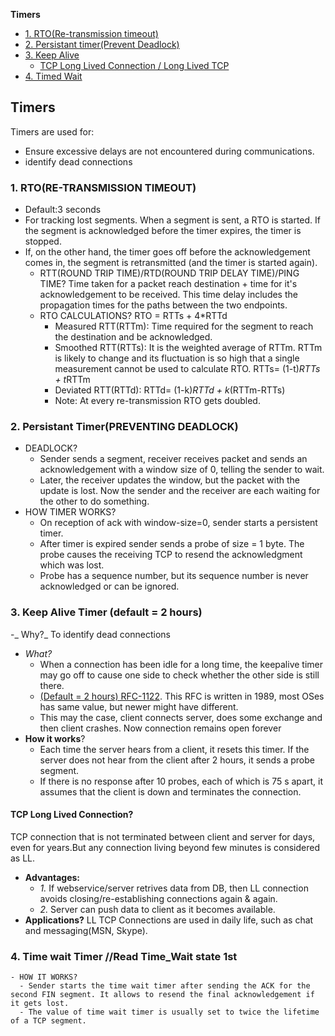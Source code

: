 **Timers**
- [1. RTO(Re-transmission timeout)](#rto)
- [2. Persistant timer(Prevent Deadlock)](#dead)
- [3. Keep Alive](#keep)
  - [TCP Long Lived Connection / Long Lived TCP](#ll)
- [4. Timed Wait](#timed)

## Timers
Timers are used for:
- Ensure excessive delays are not encountered during communications.
- identify dead connections

<a name=rto></a>
### 1. RTO(RE-TRANSMISSION TIMEOUT)
  - Default:3 seconds
  - For tracking lost segments. When a segment is sent, a RTO is started. If the segment is acknowledged before the timer expires, the timer is stopped.
  - If, on the other hand, the timer goes off before the acknowledgement comes in, the segment is retransmitted (and the timer is started again).    
    - RTT(ROUND TRIP TIME)/RTD(ROUND TRIP DELAY TIME)/PING TIME? Time taken for a packet reach destination + time for it's acknowledgement to be received. This time delay includes the propagation times for the paths between the two endpoints.
    - RTO CALCULATIONS?  RTO = RTTs + 4*RTTd
      - Measured RTT(RTTm): Time required for the segment to reach the destination and be acknowledged.
      - Smoothed RTT(RTTs): It is the weighted average of RTTm. RTTm is likely to change and its fluctuation is so high that a single measurement cannot be used to calculate RTO.   RTTs= (1-t)*RTTs + t*RTTm
      - Deviated RTT(RTTd):   RTTd= (1-k)*RTTd + k*(RTTm-RTTs)
      - Note: At every re-transmission RTO gets doubled.

<a name=dead></a>
### 2. Persistant Timer(PREVENTING DEADLOCK)
  - DEADLOCK?
    - Sender sends a segment, receiver receives packet and sends an acknowledgement with a window size of 0, telling the sender to wait.
    - Later, the receiver updates the window, but the packet with the update is lost. Now the sender and the receiver are each waiting for the other to do something. 
  - HOW TIMER WORKS?
    - On reception of ack with window-size=0, sender starts a persistent timer.
    - After timer is expired sender sends a probe of size = 1 byte. The probe causes the receiving TCP to resend the acknowledgment which was lost. 
    - Probe has a sequence number, but its sequence number is never acknowledged or can be ignored.

<a name=keep></a>
### 3. Keep Alive Timer (default = 2 hours) 
-_ Why?_ To identify dead connections
- _What?_
  - When a connection has been idle for a long time, the keepalive timer may go off to cause one side to check whether the other side is still there. 
  - [(Default = 2 hours) RFC-1122](https://www.rfc-editor.org/rfc/rfc1122#page-101). This RFC is written in 1989, most OSes has same value, but newer might have different.
  - This may the case, client connects server, does some exchange and then client crashes. Now connection remains open forever
- **How it works**?
  - Each time the server hears from a client, it resets this timer. If the server does not hear from the client after 2 hours, it sends a probe segment. 
  - If there is no response after 10 probes, each of which is 75 s apart, it assumes that the client is down and terminates the connection.
<a name=ll></a>
#### TCP Long Lived Connection?
TCP connection that is not terminated between client and server for days, even for years.But any connection living beyond few minutes is considered as LL.
- **Advantages:**
  - _1._ If webservice/server retrives data from DB, then LL connection avoids closing/re-establishing connections again & again.
  - _2._ Server can push data to client as it becomes available.
- **Applications?** LL TCP Connections are used in daily life, such as chat and messaging(MSN, Skype).

<a name=timed></a>
### 4. Time wait Timer    //Read Time_Wait state 1st
    - HOW IT WORKS?
      - Sender starts the time wait timer after sending the ACK for the second FIN segment. It allows to resend the final acknowledgement if it gets lost.
      - The value of time wait timer is usually set to twice the lifetime of a TCP segment.


